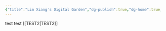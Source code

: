 ```yaml
---
{"title":"Lin Xiang's Digital Garden","dg-publish":true,"dg-home":true,"permalink":"/test/","tags":["gardenEntry"],"dgPassFrontmatter":true}
---
```



test
test
[[TEST2\|TEST2]]
